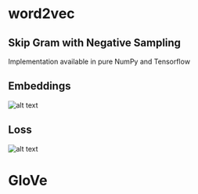 # word2vec <br />
## Skip Gram with Negative Sampling <br />  
Implementation available in pure NumPy and Tensorflow <br />
## Embeddings <br />
![alt text](https://github.com/pjavia/NLU/blob/master/word2vec/word_vis.gif)
## Loss <br />
![alt text](https://github.com/pjavia/NLU/blob/master/word2vec/loss_vis.png)
# GloVe
